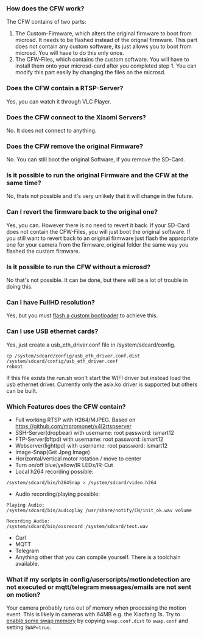 ### How does the CFW work?
The CFW contains of two parts:
1. The Custom-Firmware, which alters the original firmware to boot from microsd. It needs to be flashed instead of the orignal firmware. This part does not contain any custom software, its just allows you to boot from microsd. You will have to do this only once. 
2. The CFW-Files, which contains the custom software. You will have to install them onto your microsd-card after you completed step 1. You can modify this part easily by changing the files on the microsd. 

### Does the CFW contain a RTSP-Server? 
Yes, you can watch it through VLC Player.

### Does the CFW connect to the Xiaomi Servers?
No. It does not connect to anything.

### Does the CFW remove the original Firmware?
No. You can still boot the original Software, if you remove the SD-Card.

### Is it possible to run the original Firmware and the CFW at the same time?
No, thats not possible and it's very unlikely that it will change in the future.

### Can I revert the firmware back to the original one?
Yes, you can. However there is no need to revert it back. If your SD-Card does not contain the CFW-Files, you will just boot the original software. If you still want to revert back to an original firmware just flash the appropriate one for your camera from the firmware_original folder the same way you flashed the custom firmware.

### Is it possible to run the CFW without a microsd?
No that's not possible. It can be done, but there will be a lot of trouble in doing this.

### Can I have FullHD resolution?

Yes, but you must [flash a custom bootloader](/hacks/flashinguboot.md) to achieve this.

### Can I use USB ethernet cards?
Yes, just create a usb_eth_driver.conf file in /system/sdcard/config.
```
cp /system/sdcard/config/usb_eth_driver.conf.dist /system/sdcard/config/usb_eth_driver.conf
reboot
```
If this file exists the run.sh won't start the WIFI driver but instead load the usb ethernet driver. Currently only the asix.ko driver is supported but others can be built.

### Which Features does the CFW contain?
- Full working RTSP with H264/MJPEG. Based on https://github.com/mpromonet/v4l2rtspserver
- SSH-Server(dropbear) with username: root password: ismart12
- FTP-Server(bftpd) with username: root password: ismart12
- Webserver(lighttpd) with username: root password: ismart12
- Image-Snap(Get Jpeg Image) 
- Horizontal/vertical motor rotation / move to center
- Turn on/off blue/yellow/IR LEDs/IR-Cut
- Local h264 recording possible:
```
/system/sdcard/bin/h264Snap > /system/sdcard/video.h264
```
- Audio recording/playing possible:
```
Playing Audio:
/system/sdcard/bin/audioplay /usr/share/notify/CN/init_ok.wav volume

Recording Audio:
/system/sdcard/bin/ossrecord /system/sdcard/test.wav 
```
- Curl
- MQTT
- Telegram
- Anything other that you can compile yourself. There is a toolchain available.

### What if my scripts in config/userscripts/motiondetection are not executed or mqtt/telegram messages/emails are not sent on motion?

Your camera probably runs out of memory when processing the motion event. This is likely in cameras with 64MB e.g. the Xiaofang 1s. Try to [enable some swap memory](https://github.com/EliasKotlyar/Xiaomi-Dafang-Hacks/blob/master/firmware_mod/config/swap.conf.dist#L4) by copying `swap.conf.dist` to `swap.conf` and setting `SWAP=true`.
